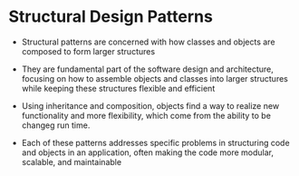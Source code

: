 # Structural Design Patterns

+ Structural patterns are concerned with how classes and objects are composed to form
larger structures

+ They are fundamental part of the software design and architecture, focusing on how to assemble objects and classes into larger structures while keeping these structures flexible and efficient

+ Using inheritance and composition, objects find a way to realize new functionality and more flexibility, which come from the ability to be changeg run time.

+ Each of these patterns addresses specific problems in structuring code and objects in an application, often making the code more modular, scalable, and maintainable

